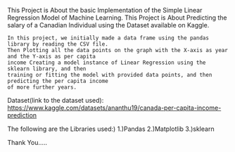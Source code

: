 This Project is About the basic Implementation of the Simple Linear Regression Model of Machine Learning. This Project is About Predicting the salary of a Canadian Individual using the Dataset available on Kaggle.

    In this project, we initially made a data frame using the pandas library by reading the CSV file.
    Then Plotting all the data points on the graph with the X-axis as year and the Y-axis as per capita
    income Creating a model instance of Linear Regression using the sklearn library, and then
    training or fitting the model with provided data points, and then predicting the per capita income
    of more further years.

Dataset(link to the dataset used): https://www.kaggle.com/datasets/ananthu19/canada-per-capita-income-prediction

The following are the Libraries used:) 1.)Pandas 2.)Matplotlib 3.)sklearn

Thank You.....
